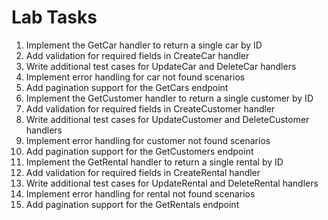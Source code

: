 # Lab Tasks

1. Implement the GetCar handler to return a single car by ID
2. Add validation for required fields in CreateCar handler
3. Write additional test cases for UpdateCar and DeleteCar handlers
4. Implement error handling for car not found scenarios
5. Add pagination support for the GetCars endpoint
6. Implement the GetCustomer handler to return a single customer by ID
7. Add validation for required fields in CreateCustomer handler
8. Write additional test cases for UpdateCustomer and DeleteCustomer handlers
9. Implement error handling for customer not found scenarios
10. Add pagination support for the GetCustomers endpoint
11. Implement the GetRental handler to return a single rental by ID
12. Add validation for required fields in CreateRental handler
13. Write additional test cases for UpdateRental and DeleteRental handlers
14. Implement error handling for rental not found scenarios
15. Add pagination support for the GetRentals endpoint
